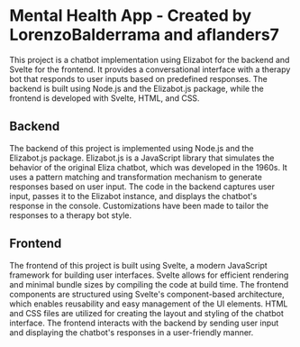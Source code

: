# Mental Health App - Created by LorenzoBalderrama and aflanders7

This project is a chatbot implementation using Elizabot for the backend and Svelte for the frontend. It provides a conversational interface with a therapy bot that responds to user inputs based on predefined responses. The backend is built using Node.js and the Elizabot.js package, while the frontend is developed with Svelte, HTML, and CSS.

## Backend

The backend of this project is implemented using Node.js and the Elizabot.js package. Elizabot.js is a JavaScript library that simulates the behavior of the original Eliza chatbot, which was developed in the 1960s. It uses a pattern matching and transformation mechanism to generate responses based on user input. The code in the backend captures user input, passes it to the Elizabot instance, and displays the chatbot's response in the console. Customizations have been made to tailor the responses to a therapy bot style.

## Frontend

The frontend of this project is built using Svelte, a modern JavaScript framework for building user interfaces. Svelte allows for efficient rendering and minimal bundle sizes by compiling the code at build time. The frontend components are structured using Svelte's component-based architecture, which enables reusability and easy management of the UI elements. HTML and CSS files are utilized for creating the layout and styling of the chatbot interface. The frontend interacts with the backend by sending user input and displaying the chatbot's responses in a user-friendly manner.

